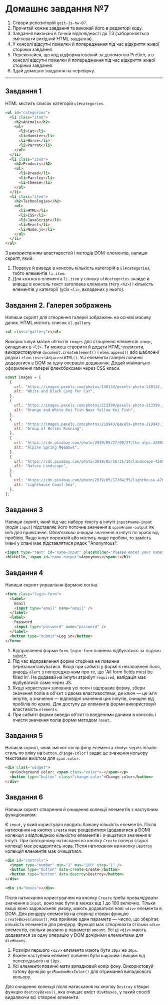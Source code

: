 # Домашнє завдання №7

1. Створи репозиторій `goit-js-hw-07`.
2. Прочитай кожне завдання та виконай його в редакторі коду.
3. Завдання виконані в точній відповідності до ТЗ (забороняється змінювати вихідний HTML завдання).
4. У консолі відсутні помилки й попередження під час відкриття живої сторінки завдання.
5. Переконайся, що код відформатований за допомогою Prettier, а в консолі відсутні помилки й попередження під час відкриття живої сторінки завдання.
6. Здай домашнє завдання на перевірку.

---

## Завдання 1

HTML містить список категорій `ul#categories`.

```html
<ul id="categories">
  <li class="item">
    <h2>Animals</h2>
    <ul>
      <li>Cat</li>
      <li>Hamster</li>
      <li>Horse</li>
      <li>Parrot</li>
    </ul>
  </li>
  <li class="item">
    <h2>Products</h2>
    <ul>
      <li>Bread</li>
      <li>Parsley</li>
      <li>Cheese</li>
    </ul>
  </li>
  <li class="item">
    <h2>Technologies</h2>
    <ul>
      <li>HTML</li>
      <li>CSS</li>
      <li>JavaScript</li>
      <li>React</li>
      <li>Node.js</li>
    </ul>
  </li>
</ul>
```
З використанням властивостей і методів DOM-елементів, напиши скрипт, який:

1. Порахує й виведе в консоль кількість категорій в `ul#categories`, тобто елементів `li.item`.
2. Для кожного елемента `li.item` у списку `ul#categories` знайде й виведе в консоль текст заголовка елемента (тегу `<h2>`) і кількість елементів у категорії (усіх `<li>`, вкладених у нього).

## Завдання 2. Галерея зображень

Напиши скрипт для створення галереї зображень на основі масиву даних. HTML містить список `ul.gallery`.

```html
<ul class="gallery"></ul>
```

Використовуй масив об'єктів `images` для створення елементів `<img>`, вкладених в `<li>`.
Ти можеш створити й додати HTML-елементи, використовуючи `document.createElement()` і `elem.append()` або шаблонні рядки і `elem.insertAdjacentHTML()`.
Усі елементи галереї повинні додаватися в DOM за одну операцію додавання.
Додай мінімальне оформлення галереї флексбоксами через CSS класи.

```javascript
const images = [
  {
    url: "https://images.pexels.com/photos/140134/pexels-photo-140134.jpeg?dpr=2&h=750&w=1260",
    alt: "White and Black Long Fur Cat",
  },
  {
    url: "https://images.pexels.com/photos/213399/pexels-photo-213399.jpeg?dpr=2&h=750&w=1260",
    alt: "Orange and White Koi Fish Near Yellow Koi Fish",
  },
  {
    url: "https://images.pexels.com/photos/219943/pexels-photo-219943.jpeg?dpr=2&h=750&w=1260",
    alt: "Group of Horses Running",
  },
  {
    url: "https://cdn.pixabay.com/photo/2019/05/17/09/27/the-alps-4209272_1280.jpg",
    alt: "Alpine Spring Meadows",
  },
  {
    url: "https://cdn.pixabay.com/photo/2019/05/16/21/10/landscape-4208255_1280.jpg",
    alt: "Nature Landscape",
  },
  {
    url: "https://cdn.pixabay.com/photo/2019/05/17/04/35/lighthouse-4208843_1280.jpg",
    alt: "Lighthouse Coast Sea",
  },
];
```

## Завдання 3

Напиши скрипт, який під час набору тексту в інпуті `input#name-input` (подія `input`) підставляє його поточне значення в `span#name-output` як ім’я для привітання. Обов’язково очищай значення в інпуті по краях від пробілів. Якщо інпут порожній або містить лише пробіли, то замість імені у спані має підставлятися рядок "Anonymous".

```html
<input type="text" id="name-input" placeholder="Please enter your name" />
<h1>Hello, <span id="name-output">Anonymous</span>!</h1>
```

## Завдання 4

Напиши скрипт управління формою логіна.

```html
<form class="login-form">
  <label>
    Email
    <input type="email" name="email" />
  </label>
  <label>
    Password
    <input type="password" name="password" />
  </label>
  <button type="submit">Log in</button>
</form>
```

1. Відправлення форми `form.login-form` повинна відбуватися за подією `submit`.
2. Під час відправлення форми сторінка не повинна перезавантажуватися. Якщо при сабміті у формі є незаповнені поля, виводь `alert` з попередженням про те, що 'All form fields must be filled in'. Не додавай на інпути атрибут `required`, валідація має відбуватися саме через JS.
3. Якщо користувач заповнив усі поля і відправив форму, збери значення полів в об'єкт з двома властивостями, де ключ — це ім'я інпутів, а значення — відповідні значення цих інпутів, очищені від пробілів по краях. Для доступу до елементів форми використовуй властивість `elements`.
4. При сабміті форми виведи об'єкт із введеними даними в консоль і очисти значення полів форми методом `reset`.


## Завдання 5

Напиши скрипт, який змінює колір фону елемента `<body>` через інлайн-стиль по кліку на `button.change-color` і задає це значення кольору текстовим вмістом для `span.color`.

```html
<div class="widget">
  <p>Background color: <span class="color">-</span></p>
  <button type="button" class="change-color">Change color</button>
</div>
```

## Завдання 6

Напиши скрипт створення й очищення колекції елементів з наступним функціоналом:

Є `input`, у який користувач вводить бажану кількість елементів. Після натискання на кнопку `Create` має рендеритися (додаватися в DOM) колекція з відповідною кількістю елементів і очищатися значення в інпуті. При повторному натисканні на кнопку `Create` поверх старої колекції має рендеритись нова. Після натискання на кнопку `Destroy` колекція елементів має очищатися.

```html
<div id="controls">
  <input type="number" min="1" max="100" step="1" />
  <button type="button" data-create>Create</button>
  <button type="button" data-destroy>Destroy</button>
</div>

<div id="boxes"></div>
```

Після натискання користувачем на кнопку `Create` треба провалідувати значення в `input`, воно має бути в межах від 1 до 100 включно. Тільки якщо воно задовольняє умову, мають додаватися нові `<div>` елементи в DOM.
Для рендеру елементів на сторінці створи функцію `createBoxes(amount)`, яка приймає один параметр — число, що зберігає кількість елементів для рендеру.
Функція має створювати стільки `<div>` елементів, скільки вказано в параметрі `amount`. Усі ці `<div>` мають додаватися за одну операцію у DOM дочірніми елементами для `div#boxes`.
1. Розміри першого `<div>` елемента мають бути `30px` на `30px`.  
2. Кожен наступний елемент повинен бути ширшим і вищим від попереднього на `10px`.  
3. Усі елементи повинні мати випадковий колір фону. Використовуй готову функцію `getRandomHexColor()` для отримання випадкового кольору.  

Для очищення колекції після натискання на кнопку `Destroy` створи функцію `destroyBoxes()`, яка очищає вміст `div#boxes`, у такий спосіб видаляючи всі створені елементи.

